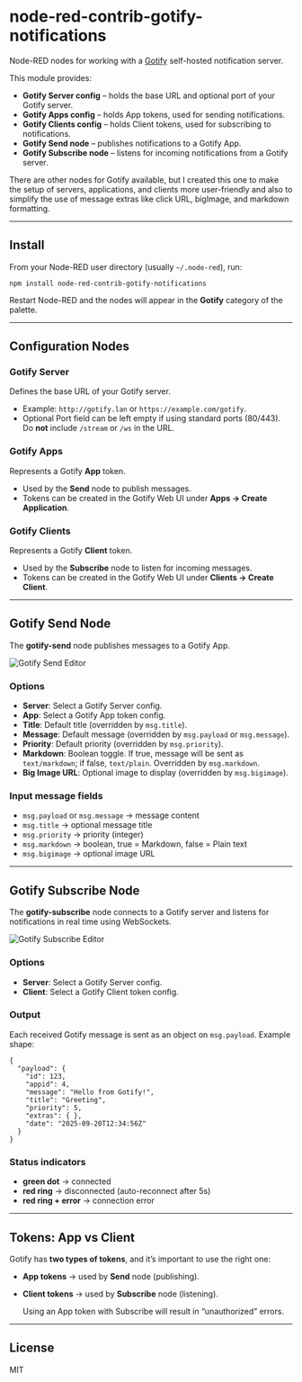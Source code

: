 # node-red-contrib-gotify-notifications

Node-RED nodes for working with a [Gotify](https://gotify.net) self-hosted notification server.

This module provides:

- **Gotify Server config** – holds the base URL and optional port of your Gotify server.
- **Gotify Apps config** – holds App tokens, used for sending notifications.
- **Gotify Clients config** – holds Client tokens, used for subscribing to notifications.
- **Gotify Send node** – publishes notifications to a Gotify App.
- **Gotify Subscribe node** – listens for incoming notifications from a Gotify server.

There are other nodes for Gotify available, but I created this one to make the setup of servers, applications, and clients
more user-friendly and also to simplify the use of message extras like click URL, bigImage, and markdown formatting.

---

## Install

From your Node-RED user directory (usually `~/.node-red`), run:

    npm install node-red-contrib-gotify-notifications

Restart Node-RED and the nodes will appear in the **Gotify** category of the palette.

---

## Configuration Nodes

### Gotify Server
Defines the base URL of your Gotify server.  
- Example: `http://gotify.lan` or `https://example.com/gotify`.  
- Optional Port field can be left empty if using standard ports (80/443).  
    Do **not** include `/stream` or `/ws` in the URL.

### Gotify Apps
Represents a Gotify **App** token.  
- Used by the **Send** node to publish messages.  
- Tokens can be created in the Gotify Web UI under **Apps → Create Application**.

### Gotify Clients
Represents a Gotify **Client** token.  
- Used by the **Subscribe** node to listen for incoming messages.  
- Tokens can be created in the Gotify Web UI under **Clients → Create Client**.

---

## Gotify Send Node

The **gotify-send** node publishes messages to a Gotify App.

![Gotify Send Editor](docs/gotify-send.png)

### Options
- **Server**: Select a Gotify Server config.  
- **App**: Select a Gotify App token config.  
- **Title**: Default title (overridden by `msg.title`).  
- **Message**: Default message (overridden by `msg.payload` or `msg.message`).  
- **Priority**: Default priority (overridden by `msg.priority`).  
- **Markdown**: Boolean toggle. If true, message will be sent as `text/markdown`; if false, `text/plain`. Overridden by `msg.markdown`.  
- **Big Image URL**: Optional image to display (overridden by `msg.bigimage`).  

### Input message fields
- `msg.payload` or `msg.message` → message content  
- `msg.title` → optional message title  
- `msg.priority` → priority (integer)  
- `msg.markdown` → boolean, true = Markdown, false = Plain text  
- `msg.bigimage` → optional image URL  

---

## Gotify Subscribe Node

The **gotify-subscribe** node connects to a Gotify server and listens for notifications in real time using WebSockets.

![Gotify Subscribe Editor](docs/gotify-subscribe.png)

### Options
- **Server**: Select a Gotify Server config.  
- **Client**: Select a Gotify Client token config.  

### Output
Each received Gotify message is sent as an object on `msg.payload`. Example shape:

    {
      "payload": {
        "id": 123,
        "appid": 4,
        "message": "Hello from Gotify!",
        "title": "Greeting",
        "priority": 5,
        "extras": { },
        "date": "2025-09-20T12:34:56Z"
      }
    }

### Status indicators
- **green dot** → connected  
- **red ring** → disconnected (auto-reconnect after 5s)  
- **red ring + error** → connection error  

---

## Tokens: App vs Client

Gotify has **two types of tokens**, and it’s important to use the right one:

- **App tokens** → used by **Send** node (publishing).  
- **Client tokens** → used by **Subscribe** node (listening).  

    Using an App token with Subscribe will result in “unauthorized” errors.  

---

## License

MIT
